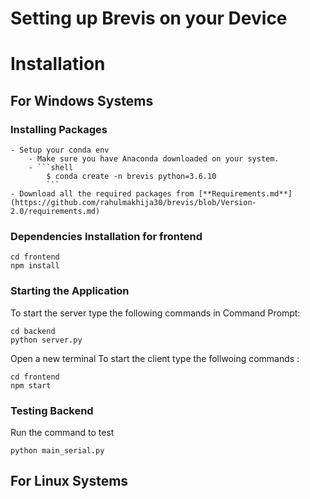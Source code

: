 Setting up Brevis on your Device
=========================================

# **Installation**

## For Windows Systems

### **Installing Packages**
    - Setup your conda env
        - Make sure you have Anaconda downloaded on your system.
        - ```shell
            $ conda create -n brevis python=3.6.10 
            ```
    - Download all the required packages from [**Requirements.md**](https://github.com/rahulmakhija30/brevis/blob/Version-2.0/requirements.md)

### **Dependencies Installation for frontend**
```shell
cd frontend
npm install
```

### **Starting the Application**

To start the server type the following  commands in Command Prompt:
```
cd backend
python server.py
```

Open a new terminal
To start the client type the follwoing commands :
```
cd frontend
npm start
```

### **Testing Backend**

Run the command to test

```
python main_serial.py
```
## For Linux Systems